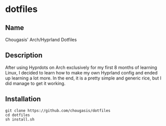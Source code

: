 # dotfiles



## Name
Chougasis' Arch/Hyprland Dotfiles
## Description
After using Hyprdots on Arch exclusively for my first 8 months of learning Linux, I decided to learn how to make my own Hyprland config and ended up learning a lot more. In the end, it is a pretty simple and generic rice, but I did manage to get it working. 
## Installation
```
git clone https://github.com/chougasis/dotfiles
cd dotfiles
sh install.sh
```
